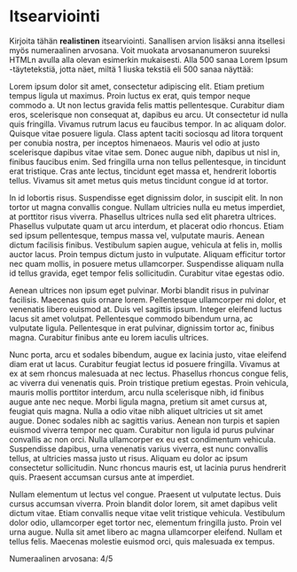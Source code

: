 # Itsearviointi

Kirjoita tähän **realistinen** itsearviointi. Sanallisen arvion lisäksi anna itsellesi myös numeraalinen arvosana. Voit muokata arvosananumeron suureksi HTMLn avulla alla olevan esimerkin mukaisesti. Alla 500 sanaa Lorem Ipsum -täytetekstiä, jotta näet, miltä 1 liuska tekstiä eli 500 sanaa näyttää:

Lorem ipsum dolor sit amet, consectetur adipiscing elit. Etiam pretium tempus ligula ut maximus. Proin luctus ex erat, quis tempor neque commodo a. Ut non lectus gravida felis mattis pellentesque. Curabitur diam eros, scelerisque non consequat at, dapibus eu arcu. Ut consectetur id nulla quis fringilla. Vivamus rutrum lacus eu faucibus tempor. In ac aliquam dolor. Quisque vitae posuere ligula. Class aptent taciti sociosqu ad litora torquent per conubia nostra, per inceptos himenaeos. Mauris vel odio at justo scelerisque dapibus vitae vitae sem. Donec augue nibh, dapibus ut nisl in, finibus faucibus enim. Sed fringilla urna non tellus pellentesque, in tincidunt erat tristique. Cras ante lectus, tincidunt eget massa et, hendrerit lobortis tellus. Vivamus sit amet metus quis metus tincidunt congue id at tortor.

In id lobortis risus. Suspendisse eget dignissim dolor, in suscipit elit. In non tortor ut magna convallis congue. Nullam ultricies nulla eu metus imperdiet, at porttitor risus viverra. Phasellus ultrices nulla sed elit pharetra ultrices. Phasellus vulputate quam ut arcu interdum, et placerat odio rhoncus. Etiam sed ipsum pellentesque, tempus massa vel, vulputate mauris. Aenean dictum facilisis finibus. Vestibulum sapien augue, vehicula at felis in, mollis auctor lacus. Proin tempus dictum justo in vulputate. Aliquam efficitur tortor nec quam mollis, in posuere metus ullamcorper. Suspendisse aliquam nulla id tellus gravida, eget tempor felis sollicitudin. Curabitur vitae egestas odio.

Aenean ultrices non ipsum eget pulvinar. Morbi blandit risus in pulvinar facilisis. Maecenas quis ornare lorem. Pellentesque ullamcorper mi dolor, et venenatis libero euismod at. Duis vel sagittis ipsum. Integer eleifend luctus lacus sit amet volutpat. Pellentesque commodo bibendum urna, ac vulputate ligula. Pellentesque in erat pulvinar, dignissim tortor ac, finibus magna. Curabitur finibus ante eu lorem iaculis ultrices.

Nunc porta, arcu et sodales bibendum, augue ex lacinia justo, vitae eleifend diam erat ut lacus. Curabitur feugiat lectus id posuere fringilla. Vivamus at ex at sem rhoncus malesuada at nec lectus. Phasellus rhoncus congue felis, ac viverra dui venenatis quis. Proin tristique pretium egestas. Proin vehicula, mauris mollis porttitor interdum, arcu nulla scelerisque nibh, id finibus augue ante nec neque. Morbi ligula magna, pretium sit amet cursus at, feugiat quis magna. Nulla a odio vitae nibh aliquet ultricies ut sit amet augue. Donec sodales nibh ac sagittis varius. Aenean non turpis et sapien euismod viverra tempor nec quam. Curabitur non ligula id purus pulvinar convallis ac non orci. Nulla ullamcorper ex eu est condimentum vehicula. Suspendisse dapibus, urna venenatis varius viverra, est nunc convallis tellus, at ultricies massa justo ut risus. Aliquam eu dolor ac ipsum consectetur sollicitudin. Nunc rhoncus mauris est, ut lacinia purus hendrerit quis. Praesent accumsan cursus ante at imperdiet.

Nullam elementum ut lectus vel congue. Praesent ut vulputate lectus. Duis cursus accumsan viverra. Proin blandit dolor lorem, sit amet dapibus velit dictum vitae. Etiam convallis neque vitae velit tristique vehicula. Vestibulum dolor odio, ullamcorper eget tortor nec, elementum fringilla justo. Proin vel urna augue. Nulla sit amet libero ac magna ullamcorper eleifend. Nullam et tellus felis. Maecenas molestie euismod orci, quis malesuada ex tempus.

Numeraalinen arvosana: 4/5